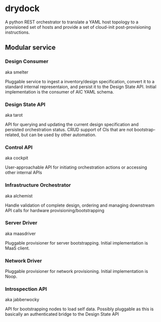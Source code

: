 # drydock
A python REST orchestrator to translate a YAML host topology to a provisioned set of hosts and provide a set of cloud-init post-provisioning instructions.

## Modular service

### Design Consumer ###

aka smelter

Pluggable service to ingest a inventory/design specification, convert it to a standard
internal representaion, and persist it to the Design State API. Initial implementation
is the consumer of AIC YAML schema.

### Design State API ###

aka tarot

API for querying and updating the current design specification and persisted orchestration status.
CRUD support of CIs that are not bootstrap-related, but can be used by other automation.

### Control API ###

aka cockpit

User-approachable API for initiating orchestration actions or accessing other internal
APIs

### Infrastructure Orchestrator ###

aka alchemist

Handle validation of complete design, ordering and managing downstream API calls for hardware
provisioning/bootstrapping

### Server Driver ### 

aka maasdriver

Pluggable provisioner for server bootstrapping. Initial implementation is MaaS client.

### Network Driver ###

Pluggable provisioner for network provisioning. Initial implementation is Noop.

### Introspection API ###

aka jabberwocky

API for bootstrapping nodes to load self data. Possibly pluggable as this is basically an
authenticated bridge to the Design State API